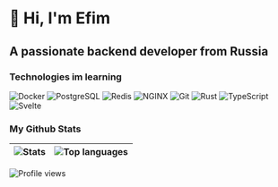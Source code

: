 # 👋 Hi, I'm Efim

## A passionate backend developer from Russia

### Technologies im learning

![Docker](https://img.shields.io/badge/-Docker-2496ED?logo=docker&logoColor=fff)
![PostgreSQL](https://img.shields.io/badge/-PostgreSQL-4169E1?logo=postgresql&logoColor=fff)
![Redis](https://img.shields.io/badge/-Redis-DC382D?logo=redis&logoColor=fff)
![NGINX](https://img.shields.io/badge/-NGINX-009639?logo=nginx&logoColor=fff)
![Git](https://img.shields.io/badge/-Git-F05032?logo=git&logoColor=fff)
![Rust](https://img.shields.io/badge/-Rust-000?logo=rust&logoColor=fff)
![TypeScript](https://img.shields.io/badge/-TypeScript-3178C6?logo=typescript&logoColor=fff)
![Svelte](https://img.shields.io/badge/-Svelte-FF3E00?logo=svelte&logoColor=fff)

### My Github Stats

| ![Stats](https://github-readme-stats.vercel.app/api?username=Efimish&show_icons=true&locale=en&theme=github_dark) | ![Top languages](https://github-readme-stats.vercel.app/api/top-langs?username=Efimish&layout=compact&hide=html,css&theme=github_dark) |
| :---: | :---: |

![Profile views](https://komarev.com/ghpvc/?username=Efimish)

<!---

Efimish/Efimish is a ✨ special ✨ repository because its `README.md` (this file) appears on your GitHub profile.
You can click the Preview link to take a look at your changes.

- 👋 Hi, I’m @Efimish
- 👀 I’m interested in ...
- 🌱 I’m currently learning ...
- 💞️ I’m looking to collaborate on ...
- 📫 How to reach me ...

--->
